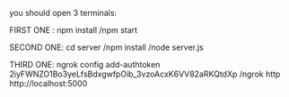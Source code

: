 you should open 3 terminals:

FIRST ONE :
npm install
/npm start

SECOND ONE:
cd server
/npm install
/node server.js

THIRD ONE:
ngrok config add-authtoken 2iyFWNZO1Bo3yeLfsBdxgwfpOib_3vzoAcxK6VV82aRKQtdXp
/ngrok http http://localhost:5000
